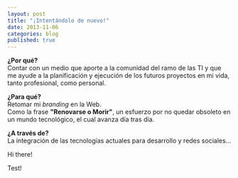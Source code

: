 ```yaml
---
layout: post
title: "¡Intentándolo de nuevo!"
date: 2013-11-06
categories: blog
published: true
---
```


**¿Por qué?**<br />
Contar con un medio que aporte a la comunidad del ramo de las TI y que me ayude a la planificación y ejecución de los futuros proyectos en mi vida, tanto profesional, como personal.

**¿Para qué?**<br />
Retomar mi *branding* en la Web.<br />
Como la frase **"Renovarse o Morir"**, un esfuerzo por no quedar obsoleto en un mundo tecnológico, el cual avanza día tras día.

**¿A través de?**<br />
La integración de las tecnologías actuales para desarrollo y redes sociales...

Hi there!

Test!
